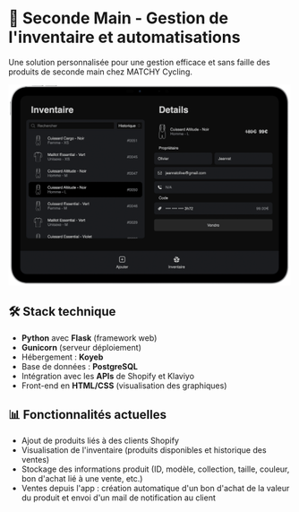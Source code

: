 # 🧢 Seconde Main - Gestion de l'inventaire et automatisations

Une solution personnalisée pour une gestion efficace et sans faille des produits de seconde main chez MATCHY Cycling.

![Capture d'écran de l'app](screenshot.png)



## 🛠️ Stack technique

- **Python** avec **Flask** (framework web)
- **Gunicorn** (serveur déploiement)
- Hébergement : **Koyeb**
- Base de données : **PostgreSQL**
- Intégration avec les **APIs** de Shopify et Klaviyo
- Front-end en **HTML/CSS** (visualisation des graphiques)



## 📊 Fonctionnalités actuelles

- Ajout de produits liés à des clients Shopify
- Visualisation de l'inventaire (produits disponibles et historique des ventes)
- Stockage des informations produit (ID, modèle, collection, taille, couleur, bon d'achat lié à une vente, etc.)
- Ventes depuis l'app : création automatique d'un bon d'achat de la valeur du produit et envoi d'un mail de notification au client
